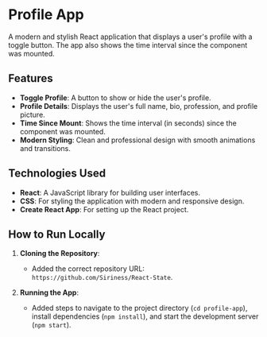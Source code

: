 # Profile App

A modern and stylish React application that displays a user's profile with a toggle button. The app also shows the time interval since the component was mounted.

## Features

- **Toggle Profile**: A button to show or hide the user's profile.
- **Profile Details**: Displays the user's full name, bio, profession, and profile picture.
- **Time Since Mount**: Shows the time interval (in seconds) since the component was mounted.
- **Modern Styling**: Clean and professional design with smooth animations and transitions.

## Technologies Used

- **React**: A JavaScript library for building user interfaces.
- **CSS**: For styling the application with modern and responsive design.
- **Create React App**: For setting up the React project.

## How to Run Locally

1. **Cloning the Repository**:
   - Added the correct repository URL: `https://github.com/Siriness/React-State`.

2. **Running the App**:
   - Added steps to navigate to the project directory (`cd profile-app`), install dependencies (`npm install`), and start the development server (`npm start`).
